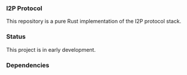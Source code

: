 ### I2P Protocol
This repository is a pure Rust implementation of the I2P protocol stack.

### Status
This project is in early development.

### Dependencies
